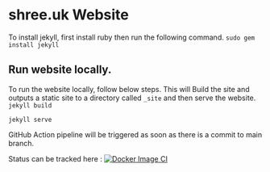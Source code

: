 # shree.uk Website

To install jekyll, first install ruby then run the following command.
`sudo gem install jekyll`

## Run website locally.

To run the website locally, follow below steps. This will Build the site and outputs a static site to a directory called `_site` and then serve the website. 
`jekyll build` 

`jekyll serve`




GitHub Action pipeline will be triggered as soon as there is a commit to main branch. 

Status can be tracked here : 
[![Docker Image CI](https://github.com/shree-uk/shree-uk/actions/workflows/pages.yml/badge.svg)](https://github.com/shree-uk/shree-uk/actions/workflows/pages.yml) 
